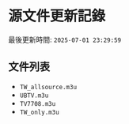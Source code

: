 # 源文件更新記錄

最後更新時間: `2025-07-01 23:29:59`

## 文件列表
- `TW_allsource.m3u`
- `UBTV.m3u`
- `TV7708.m3u`
- `TW_only.m3u`
